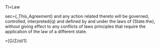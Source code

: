 Ti=Law

sec={_This_Agreement} and any action related thereto will be governed, controlled, interpreted{q} and defined by and under the laws of {State.the}, without giving effect to any conflicts of laws principles that require the application of the law of a different state.

=[G/Z/ol/1]
